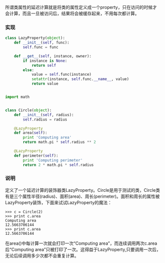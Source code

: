 所谓类属性的延迟计算就是将类的属性定义成一个property，只在访问的时候才会计算，而且一旦被访问后，结果将会被缓存起来，不用每次都计算。

### 实现

```python
class LazyProperty(object):
    def __init__(self, func):
        self.func = func

    def __get__(self, instance, owner):
        if instance is None:
            return self
        else:
            value = self.func(instance)
            setattr(instance, self.func.__name__, value)
            return value


import math


class Circle(object):
    def __init__(self, radius):
        self.radius = radius

    @LazyProperty
    def area(self):
        print 'Computing area'
        return math.pi * self.radius ** 2

    @LazyProperty
    def perimeter(self):
        print 'Computing perimeter'
        return 2 * math.pi * self.radius
```


### 说明

定义了一个延迟计算的装饰器类LazyProperty。Circle是用于测试的类，Circle类有是三个属性半径(radius)、面积(area)、周长(perimeter)。面积和周长的属性被LazyProperty装饰，下面来试试LazyProperty的魔法：

```
>>> c = Circle(2)
>>> print c.area
Computing area
12.5663706144
>>> print c.area
12.5663706144
```

在area()中每计算一次就会打印一次“Computing area”，而连续调用两次c.area后“Computing area”只被打印了一次。这得益于LazyProperty,只要调用一次后，无论后续调用多少次都不会重复计算。